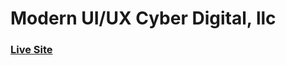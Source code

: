 # Modern UI/UX Cyber Digital, llc
### [Live Site](https://cyberdigitalllc.com/)

<!-- ![Modern UI/UX GPT-3](https://i.ibb.co/TR5LW9z/image.png) -->


